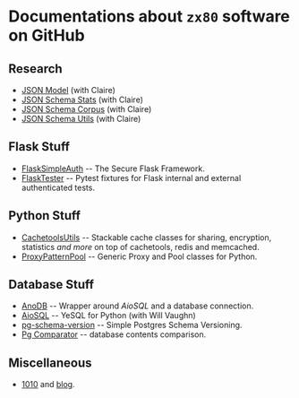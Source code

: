 # Documentations about `zx80` software on GitHub

## Research

- [JSON Model](https://github.com/clairey-zx81/json-model) (with Claire)
- [JSON Schema Stats](https://github.com/clairey-zx81/json-schema-stats) (with Claire)
- [JSON Schema Corpus](https://github.com/clairey-zx81/yac) (with Claire)
- [JSON Schema Utils](https://github.com/zx80/json-schema-utils) (with Claire)

## Flask Stuff

- [FlaskSimpleAuth](/flask-simple-auth/) -- The Secure Flask Framework.
- [FlaskTester](/flask-tester/) -- Pytest fixtures for Flask internal and external authenticated tests.

## Python Stuff

- [CachetoolsUtils](/cachetools-utils/) -- Stackable cache classes for sharing,
  encryption, statistics _and more_ on top of cachetools, redis and memcached.
- [ProxyPatternPool](/proxy-pattern-pool/) -- Generic Proxy and Pool classes for Python.

## Database Stuff

- [AnoDB](/anodb/) -- Wrapper around _AioSQL_ and a database connection.
- [AioSQL](https://nackjicholson.github.io/aiosql) -- YeSQL for Python (with Will Vaughn)
- [pg-schema-version](https://zx80.github.io/pg-schema-version/) -- Simple Postgres Schema Versioning.
- [Pg Comparator](https://github.com/zx80/pg_comparator) -- database contents comparison.

## Miscellaneous

- [1010](https://github.com/zx80/1010) and [blog](https://blog.coelho.net/1010-analysis/).
